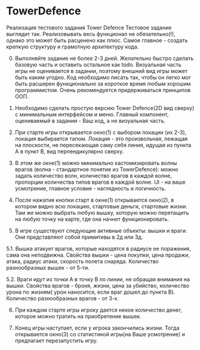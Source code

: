 # TowerDefence
Реализация тестового задания Tower Defence
Тестовое задание выглядит так. Реализовывать весь функционал не обязательно(!), однако это может быть расценено как плюс. Самое главное - создать крепкую структуру и грамотную архитектуру кода.

 

0. Выполняйте задание не более 2-3 дней. Желательно быстро сделать базовую часть и оставить остальное как todo. Визуальная часть игры не оценивается в задании, поэтому внешний вид игры может быть каким угодно. Код необходимо писать так, чтобы он легко мог быть расширен функционально за короткое время любым хорошим программистом. Очень рекомендуется придерживаться принципов ООП.

1. Необходимо сделать простую версию Tower Defence(2D вид сверху) с минимальным интерфейсом и меню. Главный компонент, оцениваемый в задании - Ваш код, а не визуальная часть.

2. При старте игры открывается окно(1) с выбором локации (их 2-3), локация выбирается тапом. Локация - это произвольная, лежащая на плоскости, не пересекающая саму себя линия, идущая из пункта А в пункт B, вид перпендикулярно сверху.

3. В этом же окне(1) можно минимально кастомизировать волны врагов (волна - стандартное понятие из TowerDefence): можно задать количество волн, количество врагов в каждой волне, пропорции количества типов врагов в каждой волне. UI - на ваше усмотрение, главное условие - наглядность и логичность. 

4. После нажатия кнопки старт в окне(1) открывается окно(2), в котором видно всю локацию, стартовые деньги, стартовые жизни. Там же можно выбрать любую вышку, которую можно перетащить на любую точку на карте, где она начнет функционировать.

5. В игре существуют следующие активные объекты: вышки и враги. Они представляют собой примитивы в 2д или 3д.

5.1. Вышка атакует врагов, которые находятся в радиусе ее поражения, сама она неподвижна. Свойства вышки - цена покупки, цена продажи, атака, радиус атаки, скорость полета снаряда. Количество разнообразных вышек - от 5-ти.

5.2. Враги идут из точки А в точку B по линии, не обращая внимания на вышки. Свойства врагов - броня, жизни, цена за убийство, количество урона по жизням( урон наносится, если враг дошел до пункта B). Количество разнообразных врагов - от 3-х.

6. При каждом старте игры игроку дается некое количество денег, которое можно тратить на приобретение вышек.

7. Конец игры наступает, если у игрока закончились жизни. Тогда открывается окно(3) со статистикой игры(на Ваше усмотрение) и предлагает перезапустить игру.
